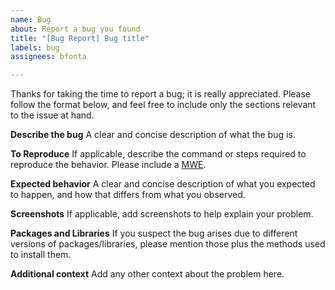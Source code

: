 ```yaml
---
name: Bug
about: Report a bug you found
title: "[Bug Report] Bug title"
labels: bug
assignees: bfonta

---
```


Thanks for taking the time to report a bug; it is really appreciated. Please follow the format below, and feel free to include only the sections relevant to the issue at hand.

**Describe the bug**
A clear and concise description of what the bug is.

**To Reproduce**
If applicable, describe the command or steps required to reproduce the behavior. Please include a [MWE](https://stackoverflow.com/help/minimal-reproducible-example).

**Expected behavior**
A clear and concise description of what you expected to happen, and how that differs from what you observed.

**Screenshots**
If applicable, add screenshots to help explain your problem.

**Packages and Libraries**
If you suspect the bug arises due to different versions of packages/libraries, please mention those plus the methods used to install them.

**Additional context**
Add any other context about the problem here.
